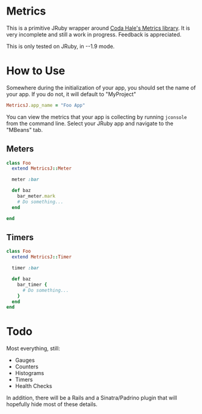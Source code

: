# Metrics

This is a primitive JRuby wrapper around [Coda Hale's Metrics library](https://github.com/codahale/metrics). It is very incomplete and still a work in progress. Feedback is appreciated.

This is only tested on JRuby, in --1.9 mode.

# How to Use

Somewhere during the initialization of your app, you should set the name of your app. If you do not, it will default to "MyProject"

```ruby
MetricsJ.app_name = "Foo App"
```

You can view the metrics that your app is collecting by running `jconsole` from the command line. Select your JRuby app and navigate to the "MBeans" tab.

## Meters

```ruby
class Foo
  extend MetricsJ::Meter

  meter :bar

  def baz
    bar_meter.mark
    # Do something...
  end

end
```

## Timers

```ruby
class Foo
  extend MetricsJ::Timer

  timer :bar

  def baz
    bar_timer {
      # Do something...
    }
  end
end
```

# Todo

Most everything, still:

- Gauges
- Counters
- Histograms
- Timers
- Health Checks

In addition, there will be a Rails and a Sinatra/Padrino plugin that will hopefully hide most of these details.
